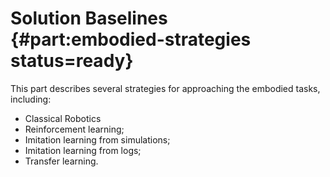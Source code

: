 # Solution Baselines   {#part:embodied-strategies status=ready}

This part describes several strategies for approaching the embodied tasks, including:

* Classical Robotics
* Reinforcement learning;
* Imitation learning from simulations;
* Imitation learning from logs;
* Transfer learning.

